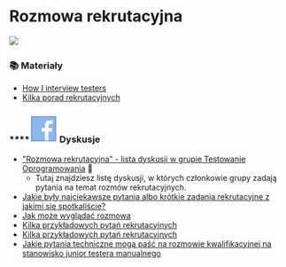 # Rozmowa rekrutacyjna

![](../.gitbook/assets/aaeaaqaaaaaaaaalaaaajdawyzq0mgq1ltvlogytndkyyi1imjiwltewotixndjkndu0na.jpg)

### 📚 Materiały

* [How I interview testers](https://www.linkedin.com/pulse/how-i-interview-testers-dan-ashby)&#x20;
* [Kilka porad rekrutacyjnych](https://arturzwolinski.gitbooks.io/software-tester-interview/content/)

### ****<img src="../.gitbook/assets/icons8-facebook-50 (10) (1) (1) (1) (4).png" alt="" data-size="line"> **Dyskusje**

* ["Rozmowa rekrutacyjna" - lista dyskusji w grupie Testowanie Oprogramowania](https://www.facebook.com/hashtag/rekrutacja?\_\_gid\_\_=141683635854223) 🏤
  * Tutaj znajdziesz listę dyskusji, w których członkowie grupy zadają pytania na temat rozmów rekrutacyjnych.
* [Jakie były najciekawsze pytania albo krótkie zadania rekrutacyjne z jakimi się spotkaliście?](https://www.facebook.com/groups/TestowanieOprogramowania/permalink/1021871111168800/)&#x20;
* [Jak może wyglądać rozmowa](https://www.facebook.com/groups/TestowanieOprogramowania/permalink/1042626019093309/)&#x20;
* [Kilka przykładowych pytań rekrutacyjnych](https://www.facebook.com/groups/TestowanieOprogramowania/permalink/1296258673730041/)&#x20;
* [Kilka przykładowych pytań rekrutacyjnych](https://www.facebook.com/groups/TestowanieOprogramowania/permalink/1105074382848472/)&#x20;
* [Jakie pytania techniczne mogą paść na rozmowie kwalifikacyjnej na stanowisko junior testera manualnego](https://www.facebook.com/groups/TestowanieOprogramowania/permalink/1769794973043073/)&#x20;
